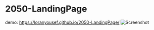 # 2050-LandingPage
demo: https://loranyousef.github.io/2050-LandingPage/
![Screenshot](https://raw.githubusercontent.com/loranYousef/2050-LandingPage/main/screenshot.png)
